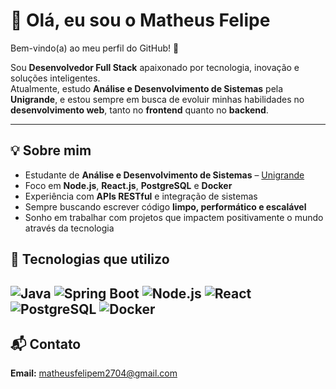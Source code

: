 # 👋 Olá, eu sou o Matheus Felipe

Bem-vindo(a) ao meu perfil do GitHub! 🚀  

Sou **Desenvolvedor Full Stack** apaixonado por tecnologia, inovação e soluções inteligentes.  
Atualmente, estudo **Análise e Desenvolvimento de Sistemas** pela **Unigrande**, e estou sempre em busca de evoluir minhas habilidades no **desenvolvimento web**, tanto no **frontend** quanto no **backend**.

---

## 💡 Sobre mim
-  Estudante de **Análise e Desenvolvimento de Sistemas** – [Unigrande](https://www.unigrande.edu.br/)
-  Foco em **Node.js**, **React.js**, **PostgreSQL** e **Docker**
-  Experiência com **APIs RESTful** e integração de sistemas
-  Sempre buscando escrever código **limpo, performático e escalável**
-  Sonho em trabalhar com projetos que impactem positivamente o mundo através da tecnologia

## 🧰 Tecnologias que utilizo
![Java](https://img.shields.io/badge/Java-ED8B00?style=for-the-badge&logo=openjdk&logoColor=white)
![Spring Boot](https://img.shields.io/badge/Spring%20Boot-6DB33F?style=for-the-badge&logo=springboot&logoColor=white)
![Node.js](https://img.shields.io/badge/Node.js-339933?style=for-the-badge&logo=nodedotjs&logoColor=white)
![React](https://img.shields.io/badge/React-61DAFB?style=for-the-badge&logo=react&logoColor=black)
![PostgreSQL](https://img.shields.io/badge/PostgreSQL-316192?style=for-the-badge&logo=postgresql&logoColor=white)
![Docker](https://img.shields.io/badge/Docker-2496ED?style=for-the-badge&logo=docker&logoColor=white)
---

## 📬 Contato

 **Email:** [matheusfelipem2704@gmail.com](mailto:matheusfelipem2704@gmail.com)  
 






